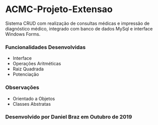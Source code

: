 # ACMC-Projeto-Extensao
 Sistema CRUD com realização de consultas médicas e impressão de diagnóstico médico, integrado com banco de dados MySql e interface Windows Forms. 
 
### Funcionalidades Desenvolvidas
* Interface
* Operações Aritméticas
* Raiz Quadrada
* Potenciação

### Observações
* Orientado a Objetos
* Classes Abstratas

### Desenvolvido por Daniel Braz em Outubro de 2019
